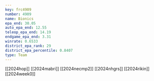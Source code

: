 ```yaml
---
key: frc4909
number: 4909
name: Bionics
epa_end: 30.05
auto_epa_end: 12.55
teleop_epa_end: 14.19
endgame_epa_end: 3.31
winrate: 0.6533
district_epa_rank: 29
district_epa_percentile: 0.8407
type: Team
---
```

[[2024hop]]
[[2024mabri]]
[[2024necmp2]]
[[2024nhgrs]]
[[2024rikin]]
[[2024week0]]
